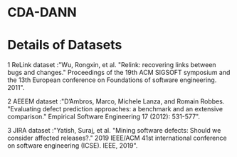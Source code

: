 # CDA-DANN
# Details of Datasets
1 ReLink dataset :"Wu, Rongxin, et al. "Relink: recovering links between bugs and changes." Proceedings of the 19th ACM SIGSOFT symposium and the 13th European conference on Foundations of software engineering. 2011".


2 AEEEM dataset :"D’Ambros, Marco, Michele Lanza, and Romain Robbes. "Evaluating defect prediction approaches: a benchmark and an extensive comparison." Empirical Software Engineering 17 (2012): 531-577".


3 JIRA dataset :"Yatish, Suraj, et al. "Mining software defects: Should we consider affected releases?." 2019 IEEE/ACM 41st international conference on software engineering (ICSE). IEEE, 2019".
